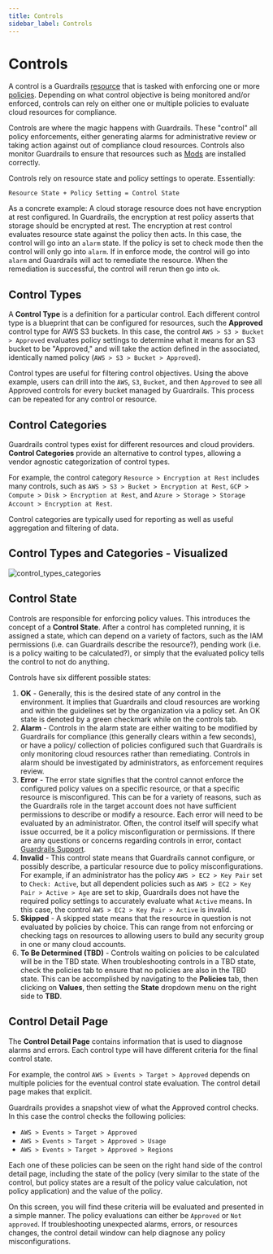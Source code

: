 ```yaml
---
title: Controls
sidebar_label: Controls
---
```


# Controls

A control is a Guardrails [resource](concepts/resources) that is tasked with enforcing one or more [policies](concepts/policies). Depending on what control objective is being monitored and/or enforced, controls can rely on either one or multiple policies to evaluate cloud resources for compliance.

Controls are where the magic happens with Guardrails. These "control" all policy enforcements, either generating alarms for administrative review or taking action against out of compliance cloud resources. Controls also monitor Guardrails to ensure that resources such as [Mods](https://hub.guardrails.turbot.com/#mods) are installed correctly.

Controls rely on resource state and policy settings to operate. Essentially:

```
Resource State + Policy Setting = Control State
```

As a concrete example: A cloud storage resource does not have encryption at rest configured. In Guardrails, the encryption at rest policy asserts that storage should be encrypted at rest. The encryption at rest control evaluates resource state against the policy then acts. In this case, the control will go into an `alarm` state. If the policy is set to check mode then the control will only go into `alarm`. If in enforce mode, the control will go into `alarm` and Guardrails will act to remediate the resource. When the remediation is successful, the control will rerun then go into `ok`.

## Control Types

A **Control Type** is a definition for a particular control. Each different control type is a blueprint that can be configured for resources, such the **Approved** control type for AWS S3 buckets. In this case, the control `AWS > S3 > Bucket > Approved` evaluates policy settings to determine what it means for an S3 bucket to be "Approved," and will take the action defined in the associated, identically named policy (`AWS > S3 > Bucket > Approved`).

Control types are useful for filtering control objectives. Using the above example, users can drill into the `AWS`, `S3`, `Bucket`, and then `Approved` to see all Approved controls for every bucket managed by Guardrails. This process can be repeated for any control or resource.

## Control Categories

Guardrails control types exist for different resources and cloud providers. **Control Categories** provide an alternative to control types, allowing a vendor agnostic categorization of control types.

For example, the control category `Resource > Encryption at Rest` includes many controls, such as `AWS > S3 > Bucket > Encryption at Rest`, `GCP > Compute > Disk > Encryption at Rest`, and `Azure > Storage > Storage Account > Encryption at Rest`.

Control categories are typically used for reporting as well as useful aggregation and filtering of data.

## Control Types and Categories - Visualized

![control_types_categories](/images/docs/guardrails/control_types_categories-ex.png)

## Control State

Controls are responsible for enforcing policy values. This introduces the concept of a **Control State**. After a control has completed running, it is assigned a state, which can depend on a variety of factors, such as the IAM permissions (i.e. can Guardrails describe the resource?), pending work (i.e. is a policy waiting to be calculated?), or simply that the evaluated policy tells the control to not do anything.

Controls have six different possible states:

1. **OK** - Generally, this is the desired state of any control in the environment. It implies that Guardrails and cloud resources are working and within the guidelines set by the organization via a policy set. An OK state is denoted by a green checkmark while on the controls tab.
2. **Alarm** - Controls in the alarm state are either waiting to be modified by Guardrails for compliance (this generally clears within a few seconds), or have a policy/ collection of policies configured such that Guardrails is only monitoring cloud resources rather than remediating. Controls in alarm should be investigated by administrators, as enforcement requires review.
3. **Error** - The error state signifies that the control cannot enforce the configured policy values on a specific resource, or that a specific resource is misconfigured. This can be for a variety of reasons, such as the Guardrails role in the target account does not have sufficient permissions to describe or modify a resource. Each error will need to be evaluated by an administrator. Often, the control itself will specify what issue occurred, be it a policy misconfiguration or permissions. If there are any questions or concerns regarding controls in error, contact [Guardrails Support](mailto:help@turbot.com).
4. **Invalid** - This control state means that Guardrails cannot configure, or possibly describe, a particular resource due to policy misconfigurations. For example, if an administrator has the policy `AWS > EC2 > Key Pair` set to `Check: Active`, but all dependent policies such as `AWS > EC2 > Key Pair > Active > Age` are set to skip, Guardrails does not have the required policy settings to accurately evaluate what `Active` means. In this case, the control `AWS > EC2 > Key Pair > Active` is invalid.
5. **Skipped** - A skipped state means that the resource in question is not evaluated by policies by choice. This can range from not enforcing or checking tags on resources to allowing users to build any security group in one or many cloud accounts.
6. **To Be Determined (TBD)** - Controls waiting on policies to be calculated will be in the TBD state. When troubleshooting controls in a TBD state, check the policies tab to ensure that no policies are also in the TBD state. This can be accomplished by navigating to the **Policies** tab, then clicking on **Values**, then setting the **State** dropdown menu on the right side to **TBD**.

## Control Detail Page

The **Control Detail Page** contains information that is used to diagnose alarms and errors. Each control type will have different criteria for the final control state.

For example, the control `AWS > Events > Target > Approved` depends on multiple policies for the eventual control state evaluation. The control detail page makes that explicit.

Guardrails provides a snapshot view of what the Approved control checks. In this case the control checks the following policies:

- `AWS > Events > Target > Approved`
- `AWS > Events > Target > Approved > Usage`
- `AWS > Events > Target > Approved > Regions`

Each one of these policies can be seen on the right hand side of the control detail page, including the state of the policy (very similar to the state of the control, but policy states are a result of the policy value calculation, not policy application) and the value of the policy.

On this screen, you will find these criteria will be evaluated and presented in a simple manner. The policy evaluations can either be `Approved` or `Not approved`. If troubleshooting unexpected alarms, errors, or resources changes, the control detail window can help diagnose any policy misconfigurations.
